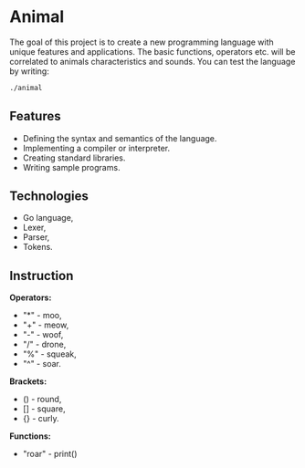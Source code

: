 # Animal

The goal of this project is to create a new programming language with unique features and applications. The basic functions, operators etc. will be correlated to animals characteristics and sounds.
You can test the language by writing:

```bash
./animal
```

## Features

* Defining the syntax and semantics of the language.
* Implementing a compiler or interpreter.
* Creating standard libraries.
* Writing sample programs.

## Technologies

* Go language,
* Lexer,
* Parser,
* Tokens.

## Instruction

**Operators:**

* "*" - moo,
* "+" - meow,
* "-" - woof,
* "/" - drone,
* "%" - squeak,
* "^" - soar.

**Brackets:**

* () - round,
* [] - square,
* {} - curly.

**Functions:**

* "roar" - print()

